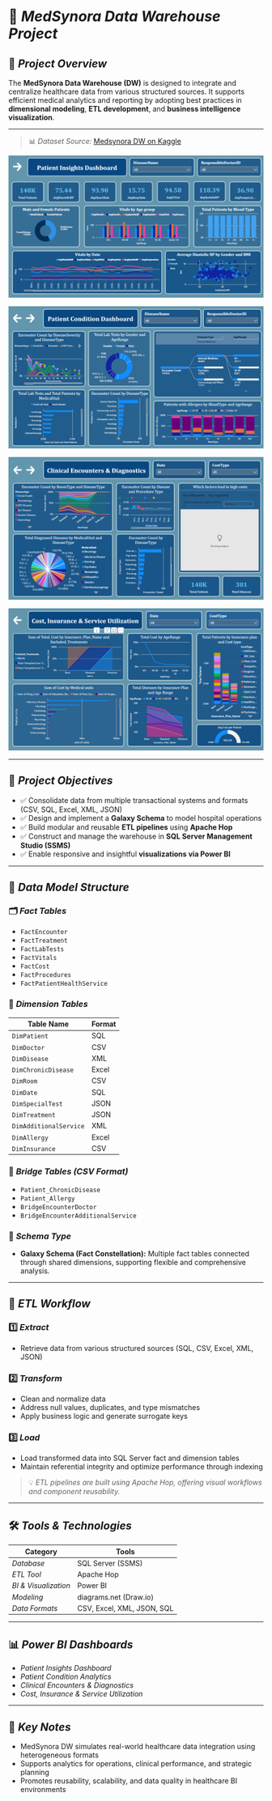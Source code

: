 # 🧠 *MedSynora Data Warehouse Project*

## 📌 *Project Overview*

The **MedSynora Data Warehouse (DW)** is designed to integrate and centralize healthcare data from various structured sources. It supports efficient medical analytics and reporting by adopting best practices in **dimensional modeling**, **ETL development**, and **business intelligence visualization**.

---

> 📊 *Dataset Source:*
> [Medsynora DW on Kaggle](https://www.kaggle.com/datasets/mebrar21/medsynora-dw)


![MedSynora Power BI Dashboard](https://github.com/Ilmaa2003/MedSynora/blob/main/Extra/Images/Screenshot%202025-07-16%20063954.png)

![MedSynora Power BI Dashboard 2](https://github.com/Ilmaa2003/MedSynora/blob/main/Extra/Images/Screenshot%202025-07-16%20064012.png)  

![MedSynora Power BI Dashboard 3](https://github.com/Ilmaa2003/MedSynora/blob/main/Extra/Images/Screenshot%202025-07-16%20064024.png)  

![MedSynora Power BI Dashboard 4](https://github.com/Ilmaa2003/MedSynora/blob/main/Extra/Images/Screenshot%202025-07-16%20064034.png)  

---

## 🎯 *Project Objectives*

* ✅ Consolidate data from multiple transactional systems and formats (CSV, SQL, Excel, XML, JSON)
* ✅ Design and implement a **Galaxy Schema** to model hospital operations
* ✅ Build modular and reusable **ETL pipelines** using **Apache Hop**
* ✅ Construct and manage the warehouse in **SQL Server Management Studio (SSMS)**
* ✅ Enable responsive and insightful **visualizations via Power BI**

---

## 🧱 *Data Model Structure*

### 🗂️ *Fact Tables*

* `FactEncounter`
* `FactTreatment`
* `FactLabTests`
* `FactVitals`
* `FactCost`
* `FactProcedures`
* `FactPatientHealthService`

### 🧾 *Dimension Tables*

| Table Name             | Format |
| ---------------------- | ------ |
| `DimPatient`           | SQL    |
| `DimDoctor`            | CSV    |
| `DimDisease`           | XML    |
| `DimChronicDisease`    | Excel  |
| `DimRoom`              | CSV    |
| `DimDate`              | SQL    |
| `DimSpecialTest`       | JSON   |
| `DimTreatment`         | JSON   |
| `DimAdditionalService` | XML    |
| `DimAllergy`           | Excel  |
| `DimInsurance`         | CSV    |

### 🔗 *Bridge Tables (CSV Format)*

* `Patient_ChronicDisease`
* `Patient_Allergy`
* `BridgeEncounterDoctor`
* `BridgeEncounterAdditionalService`

### 🧬 *Schema Type*

* **Galaxy Schema (Fact Constellation):**
  Multiple fact tables connected through shared dimensions, supporting flexible and comprehensive analysis.

---

## 🔄 *ETL Workflow*

### 1️⃣ *Extract*

* Retrieve data from various structured sources (SQL, CSV, Excel, XML, JSON)

### 2️⃣ *Transform*

* Clean and normalize data
* Address null values, duplicates, and type mismatches
* Apply business logic and generate surrogate keys

### 3️⃣ *Load*

* Load transformed data into SQL Server fact and dimension tables
* Maintain referential integrity and optimize performance through indexing

> 💡 *ETL pipelines are built using Apache Hop, offering visual workflows and component reusability.*

---

## 🛠️ *Tools & Technologies*

| Category             | Tools                      |
| -------------------- | -------------------------- |
| *Database*           | SQL Server (SSMS)          |
| *ETL Tool*           | Apache Hop                 |
| *BI & Visualization* | Power BI                   |
| *Modeling*           | diagrams.net (Draw\.io)    |
| *Data Formats*       | CSV, Excel, XML, JSON, SQL |

---

## 📊 *Power BI Dashboards*

* *Patient Insights Dashboard*
* *Patient Condition Analytics*
* *Clinical Encounters & Diagnostics*
* *Cost, Insurance & Service Utilization*

---

## 📎 *Key Notes*

* MedSynora DW simulates real-world healthcare data integration using heterogeneous formats
* Supports analytics for operations, clinical performance, and strategic planning
* Promotes reusability, scalability, and data quality in healthcare BI environments
